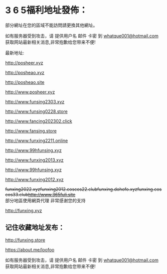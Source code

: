 # 3 6 5福利地址發佈：  

  部分網址在您的區域不能訪問請更換其他網址。
  
  如有服务器受到攻击，请 提供用户名 邮件 卡密 到 whatque001@hotmail.com 获取网站最新相关消息,非常抱歉给您带来不便!
  
  最新地址:

  http://posheer.xyz
  
  http://posheao.xyz
  
  http://posheao.site
  
  http://www.posheer.xyz
  
  http://www.funsing2303.xyz

  http://www.funsing0228.store

  http://www.fancing202302.click

  http://www.fansing.store
  
  http://www.funxing2211.online 
  
  http://www.99hfunsing.xyz
  
  http://www.funxing2013.xyz
  
  http://www.99hfunsing.xyz

  http://www.funxing2012.xyz
  
  ~~funxing2022.xyz~~~~funxing2012.coscos22.club~~~~funxing.dohofo.xyz~~~~funxing.coscos33.club~~~~http://www.365fuli.site~~  
  部分地區使用網頁代理  非常感谢您的支持
  
  http://funxing.xyz

## 记住收藏地址发布：
   http://funxing.store
   
   https://about.me/loofoo

如有服务器受到攻击，请 提供用户名 邮件 卡密 到 whatque001@hotmail.com 获取网站最新相关消息,非常抱歉给您带来不便!
